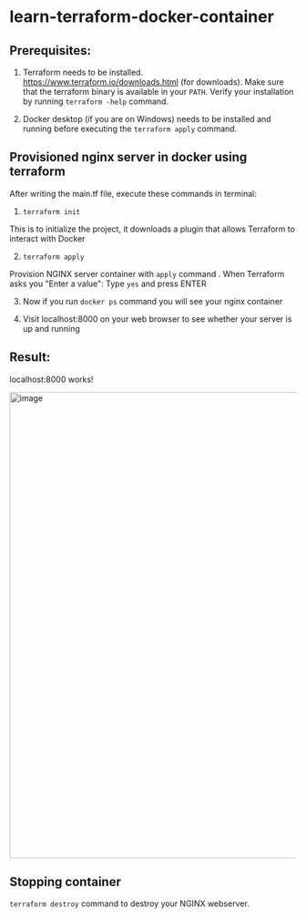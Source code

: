 # learn-terraform-docker-container


## Prerequisites:
1) Terraform needs to be installed. https://www.terraform.io/downloads.html (for downloads). Make sure that the terraform binary is available in your `PATH`. Verify your installation by running `terraform -help` command.

2) Docker desktop (if you are on Windows) needs to be installed and running before executing the `terraform apply` command. 


## Provisioned nginx server in docker using terraform

After writing the main.tf file, execute these commands in terminal:

1) `terraform init`


This is to initialize the project, it downloads a plugin that allows Terraform to interact with Docker

2) `terraform apply`

Provision NGINX server container with `apply` command . When Terraform asks you "Enter a value": Type `yes` and press ENTER

3) Now if you run `docker ps` command you will see your nginx container

4) Visit localhost:8000 on your web browser to see whether your server is up and running

## Result:

localhost:8000 works!

<img width="818" alt="image" src="https://user-images.githubusercontent.com/58885463/175804808-c9bb3023-9cc2-4adf-aaa2-04b7efc5365a.png">

## Stopping container

`terraform destroy` command to destroy your NGINX webserver.
